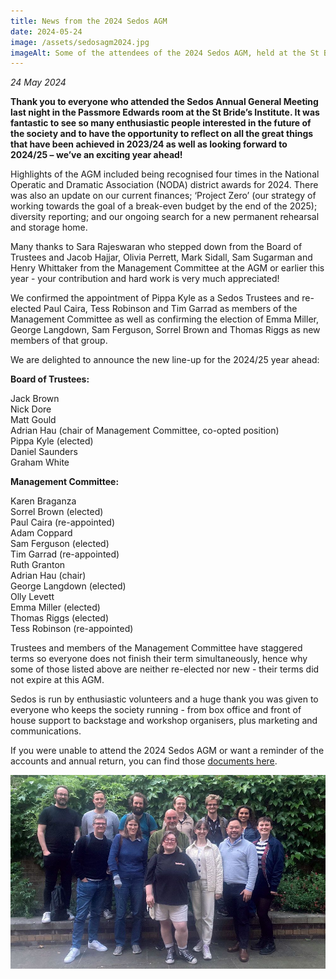 ```yaml
---
title: News from the 2024 Sedos AGM
date: 2024-05-24
image: /assets/sedosagm2024.jpg
imageAlt: Some of the attendees of the 2024 Sedos AGM, held at the St Bride’s Institute
---
```

*24 May 2024*

**Thank you to everyone who attended the Sedos Annual General Meeting last night in the Passmore Edwards room at the St Bride’s Institute. It was fantastic to see so many enthusiastic people interested in the future of the society and to have the opportunity to reflect on all the great things that have been achieved in 2023/24 as well as looking forward to 2024/25 – we’ve an exciting year ahead!** 

Highlights of the AGM included being recognised four times in the National Operatic and Dramatic Association (NODA) district awards for 2024. There was also an update on our current finances; ‘Project Zero’ (our strategy of working towards the goal of a break-even budget by the end of the 2025); diversity reporting; and our ongoing search for a new permanent rehearsal and storage home.

Many thanks to Sara Rajeswaran who stepped down from the Board of Trustees and Jacob Hajjar, Olivia Perrett, Mark Sidall, Sam Sugarman and Henry Whittaker from the Management Committee at the AGM or earlier this year - your contribution and hard work is very much appreciated!

We confirmed the appointment of Pippa Kyle as a Sedos Trustees and re-elected Paul Caira, Tess Robinson and Tim Garrad as members of the Management Committee as well as confirming the election of Emma Miller, George Langdown, Sam Ferguson, Sorrel Brown and Thomas Riggs as new members of that group.

We are delighted to announce the new line-up for the 2024/25 year ahead:

**Board of Trustees:**

Jack Brown\
Nick Dore\
Matt Gould \
Adrian Hau (chair of Management Committee, co-opted position)\
Pippa Kyle (elected)\
Daniel Saunders\
Graham White 

**Management Committee:**

Karen Braganza \
Sorrel Brown (elected) \
Paul Caira (re-appointed)\
Adam Coppard\
Sam Ferguson (elected) \
Tim Garrad (re-appointed)\
Ruth Granton\
Adrian Hau (chair)\
George Langdown (elected) \
Olly Levett\
Emma Miller (elected) \
Thomas Riggs (elected) \
Tess Robinson (re-appointed)

Trustees and members of the Management Committee have staggered terms so everyone does not finish their term simultaneously, hence why some of those listed above are neither re-elected nor new - their terms did not expire at this AGM.

Sedos is run by enthusiastic volunteers and a huge thank you was given to everyone who keeps the society running - from box office and front of house support to backstage and workshop organisers, plus marketing and communications.

If you were unable to attend the 2024 Sedos AGM or want a reminder of the accounts and annual return, you can find those [documents here](https://drive.google.com/drive/u/0/folders/1_K1goTjJWsoldoHrqjTgKUUoyQWvRUE8?mc_cid=dcc96783a4&mc_eid=UNIQID).

![Members of the 2024/24 Sedos Trustees and Management Committee ](/assets/sedosagm2024-committee-trustees.jpg)